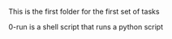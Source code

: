 This is the first folder for the first set of tasks

0-run is a shell script that runs a python script
